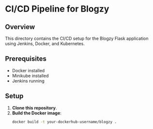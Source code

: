 # CI/CD Pipeline for Blogzy

## Overview
This directory contains the CI/CD setup for the Blogzy Flask application using Jenkins, Docker, and Kubernetes.

## Prerequisites
- Docker installed
- Minikube installed
- Jenkins running

## Setup
1. **Clone this repository**.
2. **Build the Docker image**:
   ```bash
   docker build -t your-dockerhub-username/blogzy .
